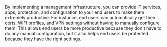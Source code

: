 By implementing a management infrastructure, you can provide IT services, apps, protection, and configuration to your end users to make them extremely productive. For instance, end users can automatically get their certs, WIFI profiles, and VPN settings without having to manually configure them. This allows end users be more productive because they don't have to do any manual configuration, but it also helps end users be protected because they have the right settings.